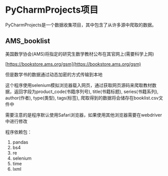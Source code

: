 # PyCharmProjects项目

PyCharmProjects是一个数据收集项目，其中包含了从许多源中爬取的数据。

## AMS_booklist

美国数学协会(AMS)将指定的研究生数学教材公布在其官网上(需要科学上网)

[https://bookstore.ams.org/gsm](https://bookstore.ams.org/gsm)

但是数学书的数据通过动态加密的方式传输到本地

这个程序使用selenium模拟浏览器载入网页，通过获取网页源码来爬取教材数据，返回字段为product_code(书籍序列号), title(书籍标题), series(书籍系列), author(作者), type(类型), tags(标签), 爬取得到的数据将会储存在booklist.csv文件中

需要注意的是程序默认使用Safari浏览器，如果使用其他浏览器需要在webdriver中进行修改

程序依赖包：
1. pandas
2. bs4
3. re
4. selenium
5. time
6. lxml

